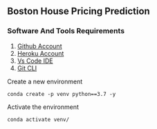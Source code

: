 ## Boston House Pricing Prediction

### Software And Tools Requirements
1. [Github Account](https://github.com)
2. [Heroku Account](https://heroku.com)
3. [Vs Code IDE](https://code.visualstudio.com/)
4. [Git CLI](https://git-scm.com/book/en/v2/Getting-Started-The-Command-Line)

Create a new environment
```
conda create -p venv python==3.7 -y
```

Activate the environment
```
conda activate venv/
```